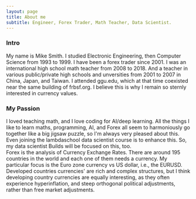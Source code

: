 ```yaml
---
layout: page
title: About me
subtitle: Engineer, Forex Trader, Math Teacher, Data Scientist.
---
```

### Intro

  My name is Mike Smith. I studied Electronic Engineering, then Computer Science from 1993 to 1999. I have been a forex trader since 2001. I was an international high school math teacher from 2008 to 2018. And a teacher in various public/private high schools and unversities from 2001 to 2007 in China, Japan, and Taiwan. I attended ggu.edu, which at that time coexisted near the same building of frbsf.org. I believe this is why I remain so sternly interested in currency values.


### My Passion
  I loved teaching math, and I love coding for AI/deep learning. All the things I like to learn maths, programming, AI, and Forex all seem to harmoniously go together like a big jigsaw puzzle, so I'm always very pleased about this. Even joining the lambdaschool data scientist course is to enhance this. So, my data scientist Builds will be focused on this, too.  
  Forex is the analysis of Currency Exchange Rates. There are around 195 countries in the world and each one of them needs a currency. My particular focus is the Euro zone currency vs US dollar, i.e., the EURUSD. Developed countries currencies' are rich and complex structures, but I think developing country currencies are equally interesting, as they often experience hyperinflation, and steep orthogonal political adjustments, rather than free market adjustments. 



